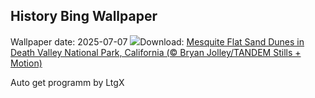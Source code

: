 ## History Bing Wallpaper
Wallpaper date: 2025-07-07
![](https://www.bing.com/th?id=OHR.MesquiteFlats_EN-US0638943216_UHD.jpg&w=1000)Download: [Mesquite Flat Sand Dunes in Death Valley National Park, California (© Bryan Jolley/TANDEM Stills + Motion)](https://www.bing.com/th?id=OHR.MesquiteFlats_EN-US0638943216_UHD.jpg)

Auto get programm by LtgX
